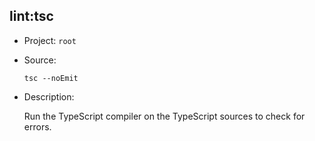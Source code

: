 ## lint:tsc

-   Project: `root`
-   Source:

    ```shell
    tsc --noEmit
    ```

-   Description:

    Run the TypeScript compiler on the TypeScript sources to check for errors.
